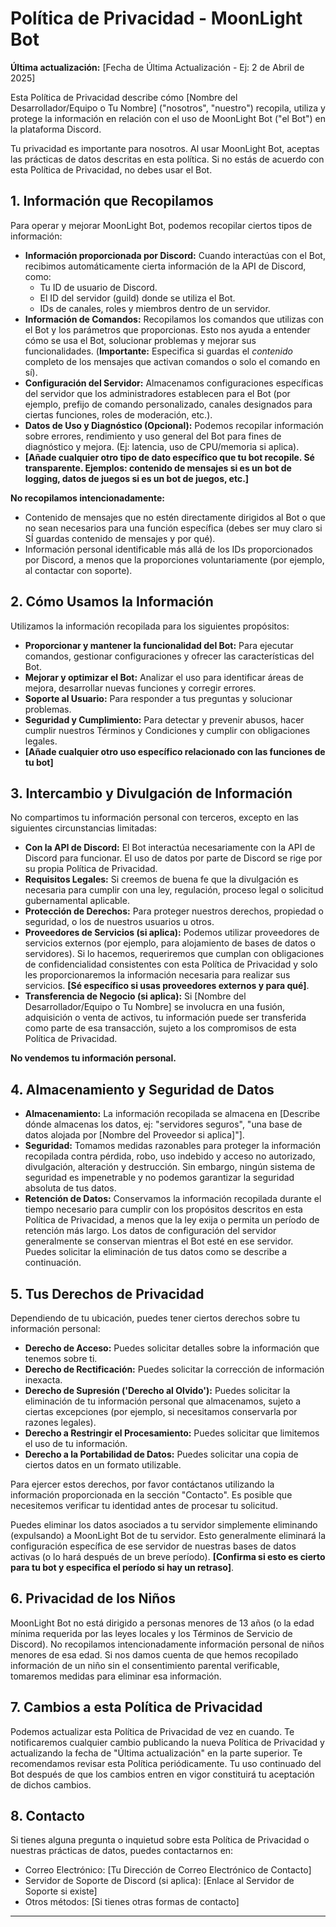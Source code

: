 # Política de Privacidad - MoonLight Bot

**Última actualización:** [Fecha de Última Actualización - Ej: 2 de Abril de 2025]

Esta Política de Privacidad describe cómo [Nombre del Desarrollador/Equipo o Tu Nombre] ("nosotros", "nuestro") recopila, utiliza y protege la información en relación con el uso de MoonLight Bot ("el Bot") en la plataforma Discord.

Tu privacidad es importante para nosotros. Al usar MoonLight Bot, aceptas las prácticas de datos descritas en esta política. Si no estás de acuerdo con esta Política de Privacidad, no debes usar el Bot.

## 1. Información que Recopilamos

Para operar y mejorar MoonLight Bot, podemos recopilar ciertos tipos de información:

* **Información proporcionada por Discord:** Cuando interactúas con el Bot, recibimos automáticamente cierta información de la API de Discord, como:
    * Tu ID de usuario de Discord.
    * El ID del servidor (guild) donde se utiliza el Bot.
    * IDs de canales, roles y miembros dentro de un servidor.
* **Información de Comandos:** Recopilamos los comandos que utilizas con el Bot y los parámetros que proporcionas. Esto nos ayuda a entender cómo se usa el Bot, solucionar problemas y mejorar sus funcionalidades. (**Importante:** Especifica si guardas el *contenido* completo de los mensajes que activan comandos o solo el comando en sí).
* **Configuración del Servidor:** Almacenamos configuraciones específicas del servidor que los administradores establecen para el Bot (por ejemplo, prefijo de comando personalizado, canales designados para ciertas funciones, roles de moderación, etc.).
* **Datos de Uso y Diagnóstico (Opcional):** Podemos recopilar información sobre errores, rendimiento y uso general del Bot para fines de diagnóstico y mejora. (Ej: latencia, uso de CPU/memoria si aplica).
* **[Añade cualquier otro tipo de dato específico que tu bot recopile. Sé transparente. Ejemplos: contenido de mensajes si es un bot de logging, datos de juegos si es un bot de juegos, etc.]**

**No recopilamos intencionadamente:**

* Contenido de mensajes que no estén directamente dirigidos al Bot o que no sean necesarios para una función específica (debes ser muy claro si SÍ guardas contenido de mensajes y por qué).
* Información personal identificable más allá de los IDs proporcionados por Discord, a menos que la proporciones voluntariamente (por ejemplo, al contactar con soporte).

## 2. Cómo Usamos la Información

Utilizamos la información recopilada para los siguientes propósitos:

* **Proporcionar y mantener la funcionalidad del Bot:** Para ejecutar comandos, gestionar configuraciones y ofrecer las características del Bot.
* **Mejorar y optimizar el Bot:** Analizar el uso para identificar áreas de mejora, desarrollar nuevas funciones y corregir errores.
* **Soporte al Usuario:** Para responder a tus preguntas y solucionar problemas.
* **Seguridad y Cumplimiento:** Para detectar y prevenir abusos, hacer cumplir nuestros Términos y Condiciones y cumplir con obligaciones legales.
* **[Añade cualquier otro uso específico relacionado con las funciones de tu bot]**

## 3. Intercambio y Divulgación de Información

No compartimos tu información personal con terceros, excepto en las siguientes circunstancias limitadas:

* **Con la API de Discord:** El Bot interactúa necesariamente con la API de Discord para funcionar. El uso de datos por parte de Discord se rige por su propia Política de Privacidad.
* **Requisitos Legales:** Si creemos de buena fe que la divulgación es necesaria para cumplir con una ley, regulación, proceso legal o solicitud gubernamental aplicable.
* **Protección de Derechos:** Para proteger nuestros derechos, propiedad o seguridad, o los de nuestros usuarios u otros.
* **Proveedores de Servicios (si aplica):** Podemos utilizar proveedores de servicios externos (por ejemplo, para alojamiento de bases de datos o servidores). Si lo hacemos, requeriremos que cumplan con obligaciones de confidencialidad consistentes con esta Política de Privacidad y solo les proporcionaremos la información necesaria para realizar sus servicios. **[Sé específico si usas proveedores externos y para qué]**.
* **Transferencia de Negocio (si aplica):** Si [Nombre del Desarrollador/Equipo o Tu Nombre] se involucra en una fusión, adquisición o venta de activos, tu información puede ser transferida como parte de esa transacción, sujeto a los compromisos de esta Política de Privacidad.

**No vendemos tu información personal.**

## 4. Almacenamiento y Seguridad de Datos

* **Almacenamiento:** La información recopilada se almacena en [Describe dónde almacenas los datos, ej: "servidores seguros", "una base de datos alojada por [Nombre del Proveedor si aplica]"].
* **Seguridad:** Tomamos medidas razonables para proteger la información recopilada contra pérdida, robo, uso indebido y acceso no autorizado, divulgación, alteración y destrucción. Sin embargo, ningún sistema de seguridad es impenetrable y no podemos garantizar la seguridad absoluta de tus datos.
* **Retención de Datos:** Conservamos la información recopilada durante el tiempo necesario para cumplir con los propósitos descritos en esta Política de Privacidad, a menos que la ley exija o permita un período de retención más largo. Los datos de configuración del servidor generalmente se conservan mientras el Bot esté en ese servidor. Puedes solicitar la eliminación de tus datos como se describe a continuación.

## 5. Tus Derechos de Privacidad

Dependiendo de tu ubicación, puedes tener ciertos derechos sobre tu información personal:

* **Derecho de Acceso:** Puedes solicitar detalles sobre la información que tenemos sobre ti.
* **Derecho de Rectificación:** Puedes solicitar la corrección de información inexacta.
* **Derecho de Supresión ('Derecho al Olvido'):** Puedes solicitar la eliminación de tu información personal que almacenamos, sujeto a ciertas excepciones (por ejemplo, si necesitamos conservarla por razones legales).
* **Derecho a Restringir el Procesamiento:** Puedes solicitar que limitemos el uso de tu información.
* **Derecho a la Portabilidad de Datos:** Puedes solicitar una copia de ciertos datos en un formato utilizable.

Para ejercer estos derechos, por favor contáctanos utilizando la información proporcionada en la sección "Contacto". Es posible que necesitemos verificar tu identidad antes de procesar tu solicitud.

Puedes eliminar los datos asociados a tu servidor simplemente eliminando (expulsando) a MoonLight Bot de tu servidor. Esto generalmente eliminará la configuración específica de ese servidor de nuestras bases de datos activas (o lo hará después de un breve período). **[Confirma si esto es cierto para tu bot y especifica el período si hay un retraso]**.

## 6. Privacidad de los Niños

MoonLight Bot no está dirigido a personas menores de 13 años (o la edad mínima requerida por las leyes locales y los Términos de Servicio de Discord). No recopilamos intencionadamente información personal de niños menores de esa edad. Si nos damos cuenta de que hemos recopilado información de un niño sin el consentimiento parental verificable, tomaremos medidas para eliminar esa información.

## 7. Cambios a esta Política de Privacidad

Podemos actualizar esta Política de Privacidad de vez en cuando. Te notificaremos cualquier cambio publicando la nueva Política de Privacidad y actualizando la fecha de "Última actualización" en la parte superior. Te recomendamos revisar esta Política periódicamente. Tu uso continuado del Bot después de que los cambios entren en vigor constituirá tu aceptación de dichos cambios.

## 8. Contacto

Si tienes alguna pregunta o inquietud sobre esta Política de Privacidad o nuestras prácticas de datos, puedes contactarnos en:
* Correo Electrónico: [Tu Dirección de Correo Electrónico de Contacto]
* Servidor de Soporte de Discord (si aplica): [Enlace al Servidor de Soporte si existe]
* Otros métodos: [Si tienes otras formas de contacto]

---
